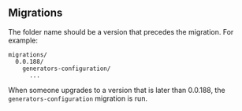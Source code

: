 ## Migrations

The folder name should be a version that precedes the migration. For example:

```
migrations/
  0.0.188/
    generators-configuration/
      ...
```

When someone upgrades to a version that is later than 0.0.188, the `generators-configuration` migration is run.
